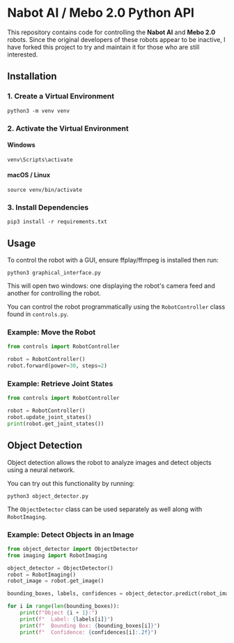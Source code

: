 # Nabot AI / Mebo 2.0 Python API

This repository contains code for controlling the **Nabot AI** and **Mebo 2.0** robots. Since the original developers of these robots appear to be inactive, I have forked this project to try and maintain it for those who are still interested.

## Installation

### 1. Create a Virtual Environment
```
python3 -m venv venv
```

### 2. Activate the Virtual Environment

#### Windows
```
venv\Scripts\activate
```

#### macOS / Linux
```
source venv/bin/activate
```

### 3. Install Dependencies
```
pip3 install -r requirements.txt
```

## Usage

To control the robot with a GUI, ensure ffplay/ffmpeg is installed then run:
```
python3 graphical_interface.py
```
This will open two windows: one displaying the robot's camera feed and another for controlling the robot.

You can control the robot programmatically using the `RobotController` class found in `controls.py`.

### Example: Move the Robot
```python
from controls import RobotController

robot = RobotController()
robot.forward(power=30, steps=2)
```

### Example: Retrieve Joint States
```python
from controls import RobotController

robot = RobotController()
robot.update_joint_states()
print(robot.get_joint_states())
```

## Object Detection

Object detection allows the robot to analyze images and detect objects using a neural network.

You can try out this functionality by running:

```
python3 object_detector.py
```

The `ObjectDetector` class can be used separately as well along with `RobotImaging`.

### Example: Detect Objects in an Image
```python
from object_detector import ObjectDetector
from imaging import RobotImaging

object_detector = ObjectDetector()
robot = RobotImaging()
robot_image = robot.get_image()

bounding_boxes, labels, confidences = object_detector.predict(robot_image)

for i in range(len(bounding_boxes)):
    print(f"Object {i + 1}:")
    print(f"  Label: {labels[i]}")
    print(f"  Bounding Box: {bounding_boxes[i]}")
    print(f"  Confidence: {confidences[i]:.2f}")
```
